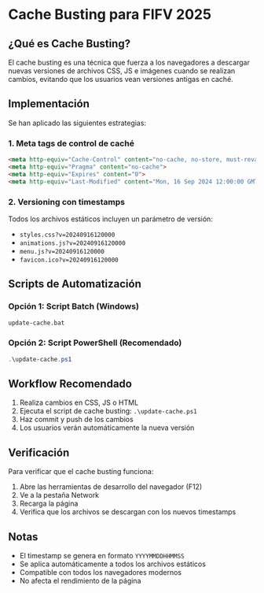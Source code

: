 # Cache Busting para FIFV 2025

## ¿Qué es Cache Busting?

El cache busting es una técnica que fuerza a los navegadores a descargar nuevas versiones de archivos CSS, JS e imágenes cuando se realizan cambios, evitando que los usuarios vean versiones antigas en caché.

## Implementación

Se han aplicado las siguientes estrategias:

### 1. Meta tags de control de caché
```html
<meta http-equiv="Cache-Control" content="no-cache, no-store, must-revalidate">
<meta http-equiv="Pragma" content="no-cache">
<meta http-equiv="Expires" content="0">
<meta http-equiv="Last-Modified" content="Mon, 16 Sep 2024 12:00:00 GMT">
```

### 2. Versioning con timestamps
Todos los archivos estáticos incluyen un parámetro de versión:
- `styles.css?v=20240916120000`
- `animations.js?v=20240916120000`
- `menu.js?v=20240916120000`
- `favicon.ico?v=20240916120000`

## Scripts de Automatización

### Opción 1: Script Batch (Windows)
```bash
update-cache.bat
```

### Opción 2: Script PowerShell (Recomendado)
```powershell
.\update-cache.ps1
```

## Workflow Recomendado

1. Realiza cambios en CSS, JS o HTML
2. Ejecuta el script de cache busting: `.\update-cache.ps1`
3. Haz commit y push de los cambios
4. Los usuarios verán automáticamente la nueva versión

## Verificación

Para verificar que el cache busting funciona:
1. Abre las herramientas de desarrollo del navegador (F12)
2. Ve a la pestaña Network
3. Recarga la página
4. Verifica que los archivos se descargan con los nuevos timestamps

## Notas

- El timestamp se genera en formato `YYYYMMDDHHMMSS`
- Se aplica automáticamente a todos los archivos estáticos
- Compatible con todos los navegadores modernos
- No afecta el rendimiento de la página
